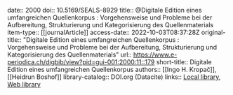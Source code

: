 date:: 2000
doi:: 10.5169/SEALS-8929
title:: @Digitale Edition eines umfangreichen Quellenkorpus : Vorgehensweise und Probleme bei der Aufbereitung, Strukturierung und Kategorisierung des Quellenmaterials
item-type:: [[journalArticle]]
access-date:: 2022-10-03T08:37:28Z
original-title:: "Digitale Edition eines umfangreichen Quellenkorpus : Vorgehensweise und Probleme bei der Aufbereitung, Strukturierung und Kategorisierung des Quellenmaterials"
url:: https://www.e-periodica.ch/digbib/view?pid=gui-001:2000:11::179
short-title:: Digitale Edition eines umfangreichen Quellenkorpus
authors:: [[Ingo H. Kropač]], [[Heidrun Boshof]]
library-catalog:: DOI.org (Datacite)
links:: [Local library](zotero://select/groups/2386895/items/X266GSP4), [Web library](https://www.zotero.org/groups/2386895/items/X266GSP4)
